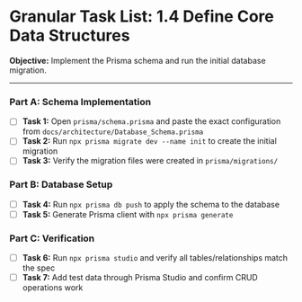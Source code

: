 # Granular Task List: 1.4 Define Core Data Structures

**Objective:** Implement the Prisma schema and run the initial database migration.

---

### Part A: Schema Implementation
- [ ] **Task 1:** Open `prisma/schema.prisma` and paste the exact configuration from `docs/architecture/Database_Schema.prisma`
- [ ] **Task 2:** Run `npx prisma migrate dev --name init` to create the initial migration
- [ ] **Task 3:** Verify the migration files were created in `prisma/migrations/`

### Part B: Database Setup
- [ ] **Task 4:** Run `npx prisma db push` to apply the schema to the database
- [ ] **Task 5:** Generate Prisma client with `npx prisma generate`

### Part C: Verification
- [ ] **Task 6:** Run `npx prisma studio` and verify all tables/relationships match the spec
- [ ] **Task 7:** Add test data through Prisma Studio and confirm CRUD operations work